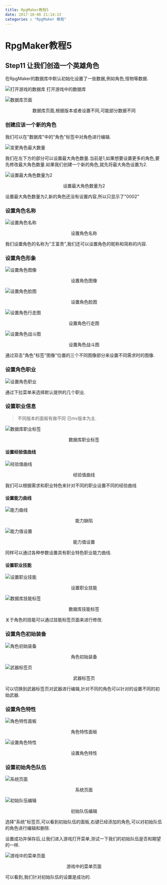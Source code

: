 ```yaml
---
title: RpgMaker教程5
date: 2017-10-06 21:14:13
categories : "RpgMaker 教程"
---
```

# RpgMaker教程5

## Step11 让我们创造一个英雄角色

在RpgMaker的数据库中默认初始化设置了一些数据,例如角色,怪物等数据.

![打开游戏的数据库](https://qiniu-ali-oss.oss-cn-hangzhou.aliyuncs.com/qiniuold/22028.jpg)
打开游戏中的数据库
<!-- more -->

![数据库页面](https://qiniu-ali-oss.oss-cn-hangzhou.aliyuncs.com/qiniuold/42542596.jpg)
<center>数据库页面,根据版本或者设置不同,可能部分数据不同</center>

### 创建应该一个新的角色

我们可以在"数据库"中的"角色"标签中对角色进行编辑.

![变更角色最大数量](https://qiniu-ali-oss.oss-cn-hangzhou.aliyuncs.com/qiniuold/894305.jpg)

我们在左下方的部分可以设置最大角色数量.当前是1,如果想要设置更多的角色,要先修改最大角色数量.如果我们创建一个新的角色,就先将最大角色设置为2.

![设置最大角色数量为2](https://qiniu-ali-oss.oss-cn-hangzhou.aliyuncs.com/qiniuold/16724796.jpg)
<center>设置最大角色数量为2</center>

设置最大角色数量为2,新的角色还没有设置内容,所以只显示了"0002"

### 设置角色名称

![设置角色名称](https://qiniu-ali-oss.oss-cn-hangzhou.aliyuncs.com/qiniuold/71726307.jpg)

<center>设置角色名称</center>

我们设置角色的名称为"王富贵",我们还可以设置角色的昵称和简称的内容.

### 设置角色形象

![设置角色图像](https://qiniu-ali-oss.oss-cn-hangzhou.aliyuncs.com/qiniuold/55925694.jpg)
<center>设置角色图像</center>


![设置角色脸图](https://qiniu-ali-oss.oss-cn-hangzhou.aliyuncs.com/qiniuold/53965285.jpg)
<center>设置角色脸图</center>


![设置角色行走图](https://qiniu-ali-oss.oss-cn-hangzhou.aliyuncs.com/qiniuold/15362978.jpg)

<center>设置角色行走图</center>

![设置角色战斗图](https://qiniu-ali-oss.oss-cn-hangzhou.aliyuncs.com/qiniuold/93210400.jpg)

<center>设置角色战斗图</center>

通过双击"角色"标签"图像"位置的三个不同图像部分来设置不同需求时的图像.

### 设置角色职业

![设置角色职业](https://qiniu-ali-oss.oss-cn-hangzhou.aliyuncs.com/qiniuold/81607793.jpg)

通过下拉菜单来选择默认提供的几个职业.

### 设置职业信息

> 不同版本的面板有做不同 已mv版本为主.

![数据库职业标签](https://qiniu-ali-oss.oss-cn-hangzhou.aliyuncs.com/qiniuold/99759838.jpg)

<center>数据库职业标签</center>

#### 设置经验值曲线
![经验值曲线](https://qiniu-ali-oss.oss-cn-hangzhou.aliyuncs.com/qiniuold/14243586.jpg)
<center>经验值曲线</center>

我们可以根据需求和职业特色来针对不同的职业设置不同的经验曲线

#### 设置能力曲线

![能力曲线](https://qiniu-ali-oss.oss-cn-hangzhou.aliyuncs.com/qiniuold/83684284.jpg)

<center>能力缺陷</center>


![能力值设置](https://qiniu-ali-oss.oss-cn-hangzhou.aliyuncs.com/qiniuold/42873202.jpg)

<center>能力值设置</center>

同样可以通过各种参数设置具有职业特色职业能力曲线.

#### 设置职业技能

![设置职业技能](https://qiniu-ali-oss.oss-cn-hangzhou.aliyuncs.com/qiniuold/3792988.jpg)

<center>设置职业技能</center>

![数据库技能标签](https://qiniu-ali-oss.oss-cn-hangzhou.aliyuncs.com/qiniuold/90806645.jpg)

<center>数据库技能标签</center>

关于角色的技能可以通过技能标签页面来进行修改.

### 设置角色初始装备

![角色初始装备](https://qiniu-ali-oss.oss-cn-hangzhou.aliyuncs.com/qiniuold/96995937.jpg)

<center>角色初始装备</center>

![武器标签页](https://qiniu-ali-oss.oss-cn-hangzhou.aliyuncs.com/qiniuold/28111494.jpg)

<center>武器标签页</center>

可以切换到武器标签页对武器进行编辑,针对不同的角色可以针对的设置不同的初始武器.

### 设置角色特性

![角色特性面板](https://qiniu-ali-oss.oss-cn-hangzhou.aliyuncs.com/qiniuold/93585120.jpg)

<center>角色特性面板</center>

![设置角色特性](https://qiniu-ali-oss.oss-cn-hangzhou.aliyuncs.com/qiniuold/27242709.jpg)

<center>设置角色特性</center>

### 设置初始角色队伍

![系统页面](https://qiniu-ali-oss.oss-cn-hangzhou.aliyuncs.com/qiniuold/87720825.jpg)

<center>系统页面</center>

![初始队伍编辑](https://qiniu-ali-oss.oss-cn-hangzhou.aliyuncs.com/qiniuold/77422347.jpg)
<center>初始队伍编辑</center>

选择"系统"标签页,可以看到初始队伍的面板,右键已经添加的角色,可以对初始队伍的角色进行编辑和删除.

设置成功并保存后,让我们进入游戏打开菜单,测试一下我们的初始队伍是否和期望的一样.


![游戏中的菜单页面](https://qiniu-ali-oss.oss-cn-hangzhou.aliyuncs.com/qiniuold/50304687.jpg)

<center>游戏中的菜单页面</center>

可以看到,我们针对初始队伍的设置是成功的.
